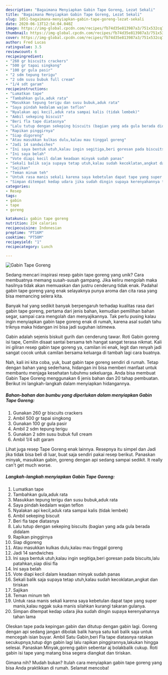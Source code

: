 ```yaml
---
description: "Bagaimana Menyiapkan Gabin Tape Goreng, Lezat Sekali"
title: "Bagaimana Menyiapkan Gabin Tape Goreng, Lezat Sekali"
slug: 1051-bagaimana-menyiapkan-gabin-tape-goreng-lezat-sekali
date: 2020-06-13T12:54:04.040Z
image: https://img-global.cpcdn.com/recipes/fb74d35e813987a3/751x532cq70/gabin-tape-goreng-foto-resep-utama.jpg
thumbnail: https://img-global.cpcdn.com/recipes/fb74d35e813987a3/751x532cq70/gabin-tape-goreng-foto-resep-utama.jpg
cover: https://img-global.cpcdn.com/recipes/fb74d35e813987a3/751x532cq70/gabin-tape-goreng-foto-resep-utama.jpg
author: Fred Lucas
ratingvalue: 3.5
reviewcount: 6
recipeingredient:
- "260 gr biscuits crackers"
- "500 gr tapai singkong"
- "100 gr gula pasir"
- "2 sdm tepung terigu"
- "2 sdm susu bubuk full cream"
- "1/4 sdt garam"
recipeinstructions:
- "Lumatkan tape"
- "Tambahkan gula,aduk rata"
- "Masukkan tepung terigu dan susu bubuk,aduk rata"
- "Saya pindah kedalam wajan teflon"
- "Nyalakan api kecil,aduk rata sampai kalis (tidak lembek)"
- "Ambil sekeping biscuit"
- "Beri fla tape diatasnya"
- "Lalu tutup dengan sekeping biscuits (bagian yang ada gula berada didalam"
- "Rapikan pinggirnya"
- "Siap digoreng"
- "Atau masukkan kulkas dulu,kalau mau tinggal goreng"
- "Jadi 14 sandwiches"
- "Ini saya bentuk utuh,kalau ingin segitiga,beri goresan pada biscuits,lalu patahkan,siap diisi fla"
- "Ini saya belah"
- "Vote diapi kecil dalam keadaan minyak sudah panas"
- "Sekali balik saja supaya tetap utuh,kalau sudah kecoklatan,angkat dan tiriskan"
- "Sajikan"
- "Teman minum teh"
- "Untuk rasa manis sekali karena saya kebetulan dapat tape yang super manis,kalau nggak suka manis silahkan kurangi takaran gulanya."
- "Simpan ditempat kedap udara jika sudah dingin supaya kerenyahannya tahan lama"
categories:
- Resep
tags:
- gabin
- tape
- goreng

katakunci: gabin tape goreng 
nutrition: 224 calories
recipecuisine: Indonesian
preptime: "PT16M"
cooktime: "PT50M"
recipeyield: "1"
recipecategory: Lunch

---
```



![Gabin Tape Goreng](https://img-global.cpcdn.com/recipes/fb74d35e813987a3/751x532cq70/gabin-tape-goreng-foto-resep-utama.jpg)

Sedang mencari inspirasi resep gabin tape goreng yang unik? Cara membuatnya memang susah-susah gampang. Jika keliru mengolah maka hasilnya tidak akan memuaskan dan justru cenderung tidak enak. Padahal gabin tape goreng yang enak selayaknya punya aroma dan cita rasa yang bisa memancing selera kita.

Banyak hal yang sedikit banyak berpengaruh terhadap kualitas rasa dari gabin tape goreng, pertama dari jenis bahan, kemudian pemilihan bahan segar, sampai cara mengolah dan menyajikannya. Tak perlu pusing kalau ingin menyiapkan gabin tape goreng enak di rumah, karena asal sudah tahu triknya maka hidangan ini bisa jadi suguhan istimewa.

Gabin adalah sejenis biskuit gurih dan cenderung tawar. Roti Gabin goreng isi tape, Cemilin disaat santai bersama teh hangat sangat terasa nikmat. Kali ini giliran resep gabin tape goreng ya, camilan ini enak, legit dan renyah jadi sangat cocok untuk camilan bersama keluarga di tambah lagi cara buatnya.


Nah, kali ini kita coba, yuk, buat gabin tape goreng sendiri di rumah. Tetap dengan bahan yang sederhana, hidangan ini bisa memberi manfaat untuk membantu menjaga kesehatan tubuhmu sekeluarga. Anda bisa membuat Gabin Tape Goreng menggunakan 6 jenis bahan dan 20 tahap pembuatan. Berikut ini langkah-langkah dalam menyiapkan hidangannya.

<!--inarticleads1-->

##### Bahan-bahan dan bumbu yang diperlukan dalam menyiapkan Gabin Tape Goreng:

1. Gunakan 260 gr biscuits crackers
1. Ambil 500 gr tapai singkong
1. Gunakan 100 gr gula pasir
1. Ambil 2 sdm tepung terigu
1. Gunakan 2 sdm susu bubuk full cream
1. Ambil 1/4 sdt garam


Lihat juga resep Tape Goreng enak lainnya. Resepnya itu simpel dan Jadi jika tidak bisa beli di luar, buat saja sendiri pakai resep berikut. Panaskan minyak, masukkan gabin, goreng dengan api sedang sampai sedikit. It really can&#39;t get much worse. 

<!--inarticleads2-->

##### Langkah-langkah menyiapkan Gabin Tape Goreng:

1. Lumatkan tape
1. Tambahkan gula,aduk rata
1. Masukkan tepung terigu dan susu bubuk,aduk rata
1. Saya pindah kedalam wajan teflon
1. Nyalakan api kecil,aduk rata sampai kalis (tidak lembek)
1. Ambil sekeping biscuit
1. Beri fla tape diatasnya
1. Lalu tutup dengan sekeping biscuits (bagian yang ada gula berada didalam
1. Rapikan pinggirnya
1. Siap digoreng
1. Atau masukkan kulkas dulu,kalau mau tinggal goreng
1. Jadi 14 sandwiches
1. Ini saya bentuk utuh,kalau ingin segitiga,beri goresan pada biscuits,lalu patahkan,siap diisi fla
1. Ini saya belah
1. Vote diapi kecil dalam keadaan minyak sudah panas
1. Sekali balik saja supaya tetap utuh,kalau sudah kecoklatan,angkat dan tiriskan
1. Sajikan
1. Teman minum teh
1. Untuk rasa manis sekali karena saya kebetulan dapat tape yang super manis,kalau nggak suka manis silahkan kurangi takaran gulanya.
1. Simpan ditempat kedap udara jika sudah dingin supaya kerenyahannya tahan lama


Oleskan tape pada kepingan gabin dan ditutup dengan gabin lagi. Goreng dengan api sedang jangan dibolak balik hanya satu kali balik saja untuk mencegah isian buyar. Ambil Satu Gabin,beri Fla tape diatasnya ratakan secukupnya,tutup dgn gabin lagi lalu rapikan pinggirannya,lakukan hingga selesai. Panaskan Minyak,goreng gabin sebentar aj bolakbalik cukup. Roti gabin isi tape yang matang bisa segera diangkat dan tiriskan. 

Gimana nih? Mudah bukan? Itulah cara menyiapkan gabin tape goreng yang bisa Anda praktikkan di rumah. Selamat mencoba!
